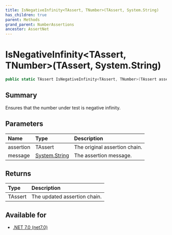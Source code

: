 ```yaml
---
title: IsNegativeInfinity<TAssert, TNumber>(TAssert, System.String)
has_children: true
parent: Methods
grand_parent: NumberAssertions
ancestor: AssertNet
---
```

# IsNegativeInfinity&lt;TAssert, TNumber&gt;(TAssert, System.String)

```csharp
public static TAssert IsNegativeInfinity<TAssert, TNumber>(TAssert assertion, System.String message);
```

## Summary
Ensures that the number under test is negative infinity.

## Parameters
| Name      | Type                                                                        | Description                   |
|:----------|:----------------------------------------------------------------------------|:------------------------------|
| assertion | TAssert                                                                     | The original assertion chain. |
| message   | [System.String](https://learn.microsoft.com/en-us/dotnet/api/system.string) | The assertion message.        |


## Returns
| Type    | Description                  |
|:--------|:-----------------------------|
| TAssert | The updated assertion chain. |

## Available for
- [.NET 7.0 (net7.0)](https://versionsof.net/core/7.0/)
